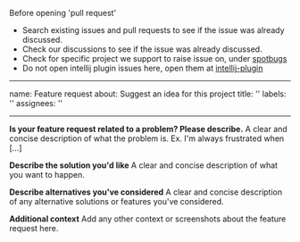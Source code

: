 Before opening 'pull request'

* Search existing issues and pull requests to see if the issue was already discussed.
* Check our discussions to see if the issue was already discussed.
* Check for specific project we support to raise issue on, under [spotbugs](https://github.com/spotbugs)
* Do not open intellij plugin issues here, open them at [intellij-plugin](https://github.com/JetBrains/spotbugs-intellij-plugin)

---
name: Feature request
about: Suggest an idea for this project
title: ''
labels: ''
assignees: ''

---

**Is your feature request related to a problem? Please describe.**
A clear and concise description of what the problem is. Ex. I'm always frustrated when [...]

**Describe the solution you'd like**
A clear and concise description of what you want to happen.

**Describe alternatives you've considered**
A clear and concise description of any alternative solutions or features you've considered.

**Additional context**
Add any other context or screenshots about the feature request here.
